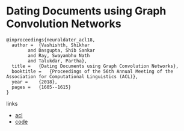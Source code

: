 # Dating Documents using Graph Convolution Networks

```
@inproceedings{neuraldater_acl18,
  author = 	{Vashishth, Shikhar
		and Dasgupta, Shib Sankar
		and Ray, Swayambhu Nath
		and Talukdar, Partha},
  title = 	{Dating Documents using Graph Convolution Networks},
  booktitle = 	{Proceedings of the 56th Annual Meeting of the Association for Computational Linguistics (ACL)},
  year = 	{2018},
  pages = 	{1605--1615}
}
```

links
- [acl](https://aclanthology.info/papers/P18-1149/p18-1149)
- [code](https://github.com/malllabiisc/NeuralDater)
